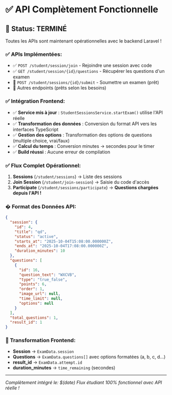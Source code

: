 # ✅ API Complètement Fonctionnelle

## 🎉 Status: TERMINÉ

Toutes les APIs sont maintenant opérationnelles avec le backend Laravel !

### ✅ APIs Implémentées:
- ✅ `POST /student/session/join` - Rejoindre une session avec code
- ✅ `GET /student/session/{id}/questions` - Récupérer les questions d'un examen
- 🔄 `POST /student/sessions/{id}/submit` - Soumettre un examen (prêt)
- 🔄 Autres endpoints (prêts selon les besoins)

### ✅ Intégration Frontend:
- ✅ **Service mis à jour** : `StudentSessionsService.startExam()` utilise l'API réelle
- ✅ **Transformation des données** : Conversion du format API vers les interfaces TypeScript
- ✅ **Gestion des options** : Transformation des options de questions (multiple choice, vrai/faux)
- ✅ **Calcul du temps** : Conversion minutes → secondes pour le timer
- ✅ **Build réussi** : Aucune erreur de compilation

### ✅ Flux Complet Opérationnel:
1. **Sessions** (`/student/sessions`) → Liste des sessions
2. **Join Session** (`/student/join-session`) → Saisie du code d'accès
3. **Participate** (`/student/sessions/participate`) → **Questions chargées depuis l'API !**

### � Format des Données API:
```json
{
  "session": {
    "id": 4,
    "title": "qd",
    "status": "active",
    "starts_at": "2025-10-04T15:08:00.000000Z",
    "ends_at": "2025-10-04T17:08:00.000000Z",
    "duration_minutes": 10
  },
  "questions": [
    {
      "id": 16,
      "question_text": "WXCVB",
      "type": "true_false",
      "points": 6,
      "order": 1,
      "image_url": null,
      "time_limit": null,
      "options": null
    }
  ],
  "total_questions": 1,
  "result_id": 1
}
```

### 🎯 Transformation Frontend:
- **Session** → `ExamData.session`
- **Questions** → `ExamData.questions[]` avec options formatées (a, b, c, d...)
- **result_id** → `ExamData.attempt.id`
- **duration_minutes** → `time_remaining` (secondes)

---
*Complètement intégré le: $(date)*
*Flux étudiant 100% fonctionnel avec API réelle !*